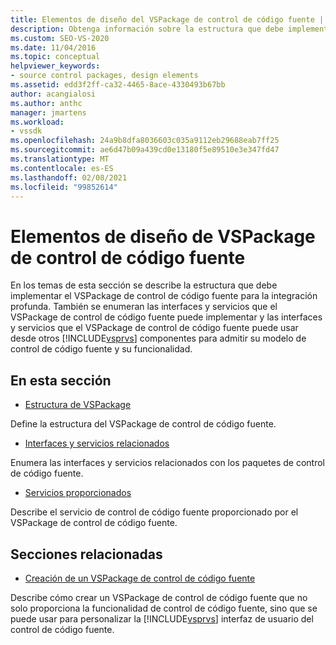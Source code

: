 ```yaml
---
title: Elementos de diseño del VSPackage de control de código fuente | Microsoft Docs
description: Obtenga información sobre la estructura que debe implementar el VSPackage de control de código fuente y las interfaces y servicios que el VSPackage de control de código fuente puede implementar.
ms.custom: SEO-VS-2020
ms.date: 11/04/2016
ms.topic: conceptual
helpviewer_keywords:
- source control packages, design elements
ms.assetid: edd3f2ff-ca32-4465-8ace-4330493b67bb
author: acangialosi
ms.author: anthc
manager: jmartens
ms.workload:
- vssdk
ms.openlocfilehash: 24a9b8dfa8036603c035a9112eb29688eab7ff25
ms.sourcegitcommit: ae6d47b09a439cd0e13180f5e89510e3e347fd47
ms.translationtype: MT
ms.contentlocale: es-ES
ms.lasthandoff: 02/08/2021
ms.locfileid: "99852614"
---
```

# <a name="source-control-vspackage-design-elements"></a>Elementos de diseño de VSPackage de control de código fuente
En los temas de esta sección se describe la estructura que debe implementar el VSPackage de control de código fuente para la integración profunda. También se enumeran las interfaces y servicios que el VSPackage de control de código fuente puede implementar y las interfaces y servicios que el VSPackage de control de código fuente puede usar desde otros [!INCLUDE[vsprvs](../../code-quality/includes/vsprvs_md.md)] componentes para admitir su modelo de control de código fuente y su funcionalidad.

## <a name="in-this-section"></a>En esta sección
- [Estructura de VSPackage](../../extensibility/internals/vspackage-structure-source-control-vspackage.md)

 Define la estructura del VSPackage de control de código fuente.

- [Interfaces y servicios relacionados](../../extensibility/internals/related-services-and-interfaces-source-control-vspackage.md)

 Enumera las interfaces y servicios relacionados con los paquetes de control de código fuente.

- [Servicios proporcionados](../../extensibility/internals/services-provided-source-control-vspackage.md)

 Describe el servicio de control de código fuente proporcionado por el VSPackage de control de código fuente.

## <a name="related-sections"></a>Secciones relacionadas
- [Creación de un VSPackage de control de código fuente](../../extensibility/internals/creating-a-source-control-vspackage.md)

 Describe cómo crear un VSPackage de control de código fuente que no solo proporciona la funcionalidad de control de código fuente, sino que se puede usar para personalizar la [!INCLUDE[vsprvs](../../code-quality/includes/vsprvs_md.md)] interfaz de usuario del control de código fuente.

